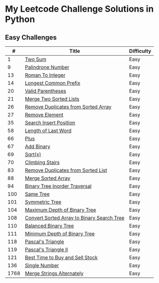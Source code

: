 # My Leetcode Challenge Solutions in Python

## Easy Challenges

| #       |               Title                                                  | Difficulty |
| ------- | ------------------------------------------------------------------   | :-------   |
| 1       |  [Two Sum](https://leetcode.com/problems/two-sum/)                                                         |  Easy      |
| 9       |  [Palindrone Number](https://leetcode.com/problems/palindrone-number/)                                               |  Easy      | 
| 13      |  [Roman To Integer]()                                                |  Easy      | 
| 14      |  [Longest Common Prefix]()                                           |  Easy      | 
| 20      |  [Valid Parentheses]()                                               |  Easy      | 
| 21      |  [Merge Two Sorted Lists]()                                          |  Easy      | 
| 26      |  [Remove Duplicates from Sorted Array]()                             |  Easy      | 
| 27      |  [Remove Element]()                                                  |  Easy      | 
| 35      |  [Search Insert Position]()                                          |  Easy      | 
| 58      |  [Length of Last Word](https://leetcode.com/problems/length-of-last-word/)                                             |  Easy      | 
| 66      |  [Plus](https://leetcode.com/problems/plus-one/)                                                                       |  Easy      | 
| 67     |  [Add Binary](https://leetcode.com/problems/add-binary/)                                                                       |  Easy      | 
| 69     |  [Sqrt(x)](https://leetcode.com/problems/sqrtx/)                                                                       |  Easy      | 
| 70   |  [Climbing Stairs](https://leetcode.com/problems/climbing-stairs/)                                                                       |  Easy      | 
| 83   |  [Remove Duplicates from Sorted List](https://leetcode.com/problems/remove-duplicates-from-sorted-list/)                                                                       |  Easy      | 
| 88   |  [Merge Sorted Array](https://leetcode.com/problems/merge-sorted-array/)                                                                       |  Easy      | 
| 94   |  [Binary Tree Inorder Traversal](https://leetcode.com/problems/binary-tree-inorder-traversal/description/)                                                                       |  Easy      | 
| 100  |  [Same Tree](https://leetcode.com/problems/same-tree/description/)                                                                       |  Easy      | 
| 101 |  [Symmetric Tree](https://leetcode.com/problems/symmetric-tree/description/)                                                                       |  Easy      | 
| 104 |  [Maximum Depth of Binary Tree](https://leetcode.com/problems/maximum-depth-of-binary-tree/description/)                                                                       |  Easy      | 
| 108 |  [ Convert Sorted Array to Binary Search Tree](https://leetcode.com/problems/convert-sorted-array-to-binary-search-tree/description/)                                                                       |  Easy      | 
| 110 |  [  Balanced Binary Tree](https://leetcode.com/problems/balanced-binary-tree/description/)                                                                       |  Easy      | 
| 111 |  [Minimum Depth of Binary Tree](https://leetcode.com/problems/minimum-depth-of-binary-tree/description/)                                                                       |  Easy      | 
| 118 |  [Pascal's Triangle](https://leetcode.com/problems/pascal-triangle/description/)                                                                       |  Easy      | 
| 119 |  [Pascal's Triangle II](https://leetcode.com/problems/pascal-triangle-ii/description/)                                                                       |  Easy      | 
| 121 |  [Best Time to Buy and Sell Stock](https://leetcode.com/problems/best-time-to-buy-and-sell-stock/description/)                                                                       |  Easy      | 
| 136 |  [ Single Number ](https://leetcode.com/problems/single-number/description/)                                                                       |  Easy      | 
| 1768 |  [ Merge Strings Alternately ](https://leetcode.com/problems/merge-strings-alternately/description/)                                                                       |  Easy      | 

 
  
